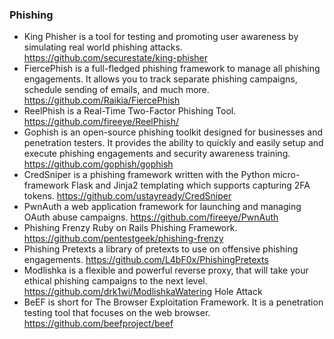 ### Phishing

- King Phisher is a tool for testing and promoting user awareness by simulating real world phishing attacks. https://github.com/securestate/king-phisher
- FiercePhish is a full-fledged phishing framework to manage all phishing engagements. It allows you to track separate phishing campaigns, schedule sending of emails, and much more. https://github.com/Raikia/FiercePhish
- ReelPhish is a Real-Time Two-Factor Phishing Tool. https://github.com/fireeye/ReelPhish/
- Gophish is an open-source phishing toolkit designed for businesses and penetration testers. It provides the ability to quickly and easily setup and execute phishing engagements and security awareness training. https://github.com/gophish/gophish
- CredSniper is a phishing framework written with the Python micro-framework Flask and Jinja2 templating which supports capturing 2FA tokens. https://github.com/ustayready/CredSniper
- PwnAuth a web application framework for launching and managing OAuth abuse campaigns. https://github.com/fireeye/PwnAuth
- Phishing Frenzy Ruby on Rails Phishing Framework. https://github.com/pentestgeek/phishing-frenzy
- Phishing Pretexts a library of pretexts to use on offensive phishing engagements. https://github.com/L4bF0x/PhishingPretexts
- Modlishka is a flexible and powerful reverse proxy, that will take your ethical phishing campaigns to the next level. https://github.com/drk1wi/ModlishkaWatering Hole Attack
- BeEF is short for The Browser Exploitation Framework. It is a penetration testing tool that focuses on the web browser. https://github.com/beefproject/beef
